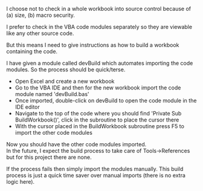 I choose not to check in a whole workbook into source control because of (a) size, (b) macro security.  

I prefer to check in the VBA code modules separately so they are viewable like any other source code.  

But this means I need to give instructions as how to build a workbook containing the code.  

I have given a module called devBuild which automates importing the code modules.  So the process should be quick/terse.

- Open Excel and create a new workbook
- Go to the VBA IDE and then for the new workbook import the code module named 'devBuild.bas'
- Once imported, double-click on devBuild to open the code module in the IDE editor
- Navigate to the top of the code where you should find 'Private Sub BuildWorkbook()', click in the subroutine to place the cursor there 
- With the cursor placed in the BuildWorkbook subroutine press F5 to import the other code modules

Now you should have the other code modules imported.  
In the future, I expect the build process to take care of Tools->References but for this project there are none.

If the process fails then simply import the modules manually.  This build process is just a quick time saver over manual imports (there is no extra logic here).
